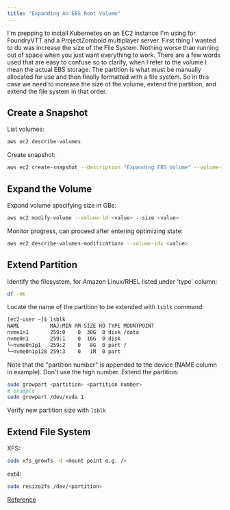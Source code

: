 ```yaml
---
title: "Expanding An EBS Root Volume"
---
```

I'm prepping to install Kubernetes on an EC2 instance I'm using for FoundryVTT and a ProjectZomboid multiplayer server. First thing I wanted to do was increase the size of the File System. Nothing worse than running out of space when you just want everything to work. There are a few words used that are easy to confuse so to clarify, when I refer to the volume I mean the actual EBS storage. The partition is what must be manually allocated for use and then finally formatted with a file system. So in this case we need to increase the size of the volume, extend the partition, and extend the file system in that order.
## Create a Snapshot
List volumes:
```bash
aws ec2 describe-volumes
```
Create snapshot:
```bash
aws ec2 create-snapshot --description "Expanding EBS Volume" --volume-id <value>
```
## Expand the Volume
Expand volume specifying size in GBs:
```bash
aws ec2 modify-volume --volume-id <value> --size <value>
```
Monitor progress, can proceed after entering optimizing state:
```bash
aws ec2 describe-volumes-modifications --volume-ids <value>
```
## Extend Partition
Identify the filesystem, for Amazon Linux/RHEL listed under 'type' column:
```bash
df -Ht
```
Locate the name of the partition to be extended with `lsblk` command:
```bash
[ec2-user ~]$ lsblk
NAME          MAJ:MIN RM SIZE RO TYPE MOUNTPOINT
nvme1n1       259:0    0  30G  0 disk /data
nvme0n1       259:1    0  16G  0 disk
└─nvme0n1p1   259:2    0   8G  0 part /
└─nvme0n1p128 259:3    0   1M  0 part
```
Note that the "partition number" is appended to the device (NAME column in example). Don't use the high number.
Extend the partition:
```bash
sudo growpart <partition> <partition number>
# example
sudo growpart /dev/xvda 1
```
Verify new partition size with `lsblk`
## Extend File System
XFS:
```bash
sudo xfs_growfs -d <mount point e.g. />
```
ext4:
```bash
sudo resize2fs /dev/<partition>
```
[Reference](https://aws.amazon.com/premiumsupport/knowledge-center/expand-root-ebs-linux/)
